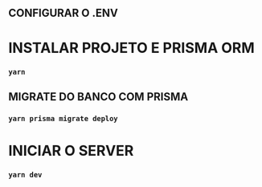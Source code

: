 ## CONFIGURAR O .ENV

# INSTALAR PROJETO E PRISMA ORM

### `yarn`

## MIGRATE DO BANCO COM PRISMA

### `yarn prisma migrate deploy`

# INICIAR O SERVER

### `yarn dev`

